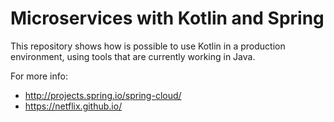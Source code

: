 # Microservices with Kotlin and Spring

This repository shows how is possible to use Kotlin in a production environment, using tools that are currently working in Java.

For more info:
* http://projects.spring.io/spring-cloud/
* https://netflix.github.io/

